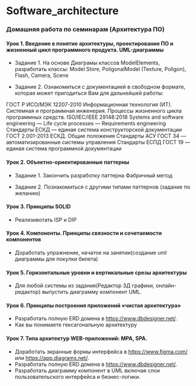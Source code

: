 # Software_architecture
### Домашняя работа по семинарам (Архитектура ПО)
#### Урок 1. Введение в понятие архитектуры, проектирование ПО и жизненный цикл программного продукта. UML-диаграммы
* Задание 1. На основе Диаграмы классов ModelElements, разработать классы: Model Store, PoligonalModel (Texture, Poligon), Flash, Camera, Scene

* Задание 2. Ознакомиться с документацией в свободном формате, которая может пригодиться Вам для дальнейшей работы:

ГОСТ Р ИСО/МЭК 12207-2010 Информационная технология (ИТ). Системная и программная инженерия. Процессы жизненного цикла программных средств.
ISO/IEC/IEEE 29148:2018 Systems and software engineering — Life cycle processes — Requirements engineering
Стандарты ЕСКД — единая система конструкторской документации
ГОСТ 2.001-2013 ЕСКД. Общие положения
Стандарты АСУ ГОСТ 34 — автоматизированные системы управления
Стандарты ЕСПД ГОСТ 19 — единая система программной документации

#### Урок 2. Объектно-ориентированные паттерны
* Задание 1. Закончить разработку паттерна Фабричный метод

* Задание 2. Познакомиться с другими типами паттернов (задание по желанию)


#### Урок 3. Принципы SOLID
* Реализивотать ISP и DIP

#### Урок 4. Компоненты. Принципы связности и сочетаемости компонентов
* Доработать упражнение, начатое на занятии(создание uml диаграммы для покупки билета)

#### Урок 5. Горизонтальные уровни и вертикальные срезы архитектуры
* Для любой системы из задания(Редактор 3Д графики, онлайн-редактор) выпустить диаграмму компонент UML.

#### Урок 6. Принципы построения приложений «чистая архитектура»
* Разработать полную ERD домена в https://www.dbdesigner.net/.
* Как вы понимаете гексагональную архитектуру

#### Урок 7. Типа архитектур WEB-приложений: MPA, SPA.
* Доработать экранные формы интерфейса в https://www.figma.com/ или https://app.diagrams.net/.
* Разработать полную ERD домена в https://www.dbdesigner.net/.
* Разработать диаграмму компонент в UML включая слои пользовательского интерфейса и бизнес-логики.